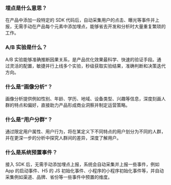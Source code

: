 ### 埋点是什么意思？
在产品中添加一段特定的 SDK 代码后，自动采集用户的点击、曝光等事件并上报，无需手动在产品每个元素中添加埋点，能够省去开发和分析时大量重复繁琐的工作。

### A/B 实验是什么？
A/B 实验能够准确推断因果关系，是产品优化效果最科学、快速的验证手段。通过灵活的配置，敏捷并⾏上线多个实验，秒级获取实验结果，准确判断和决策迭代方向。

### 什么是“画像分析”？
画像分析提供例如性别、年龄、学历、地域、设备类型、兴趣等信息，深度刻画人群的特点和偏好，直接助力产品形成商业洞察并制定运营策略。

### 什么是“用户分群”？
通过限定用户属性、用户行为，将在某定义下不同特点的用户划分为不同的人群，并在更深一步的分析中探究人群间的差异，深度了解用户。

### 什么是系统预置事件？
接入 SDK 后，无需手动添加埋点上报，系统会自动采集并上报一些事件，例如 App 的启动事件、H5 的 JS 初始化事件、小程序的小程序初始化事件等，并自动采集例如渠道、品牌、省份等一些事件中预置的维度。
